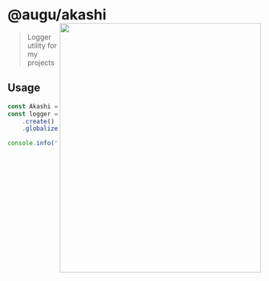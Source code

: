 # @augu/akashi <img src="https://azurlane.koumakan.jp/w/images/1/1f/Akashi.png" align="right" width="400px" height="497px">

> Logger utility for my projects

## Usage

```js
const Akashi = require('@augu/akashi');
const logger = Akashi
    .create()
    .globalize();

console.info('Heyo!'); // Similar to logger.info('Heyo!')
```